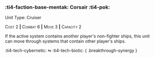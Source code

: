 ### :ti4-faction-base-mentak: **Corsair** :ti4-pok:

Unit Type: Cruiser 

<span style="font-variant:small-caps;">Cost</span> 2 __|__ <span style="font-variant:small-caps;">Combat</span> 6 __|__ <span style="font-variant:small-caps;">Move</span> 3 __|__ <span style="font-variant:small-caps;">Capacity</span> 2

If the active system contains another player's non-fighter ships, this unit can move through systems that contain other player's ships.

:ti4-tech-cybernetic: ⇋ :ti4-tech-biotic:
{ .breakthrough-synergy }
